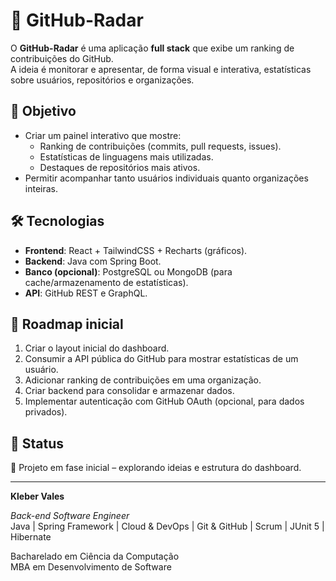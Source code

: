 # 🔭 GitHub-Radar

O **GitHub-Radar** é uma aplicação **full stack** que exibe um ranking de contribuições do GitHub.  
A ideia é monitorar e apresentar, de forma visual e interativa, estatísticas sobre usuários, repositórios e organizações.

## 🚀 Objetivo
- Criar um painel interativo que mostre:
  - Ranking de contribuições (commits, pull requests, issues).
  - Estatísticas de linguagens mais utilizadas.
  - Destaques de repositórios mais ativos.
- Permitir acompanhar tanto usuários individuais quanto organizações inteiras.

## 🛠️ Tecnologias
- **Frontend**: React + TailwindCSS + Recharts (gráficos).
- **Backend**: Java com Spring Boot.
- **Banco (opcional)**: PostgreSQL ou MongoDB (para cache/armazenamento de estatísticas).
- **API**: GitHub REST e GraphQL.

## 🔮 Roadmap inicial
1. Criar o layout inicial do dashboard.
2. Consumir a API pública do GitHub para mostrar estatísticas de um usuário.
3. Adicionar ranking de contribuições em uma organização.
4. Criar backend para consolidar e armazenar dados.
5. Implementar autenticação com GitHub OAuth (opcional, para dados privados).

## 📌 Status
🚧 Projeto em fase inicial – explorando ideias e estrutura do dashboard.

---

**Kleber Vales**  

*Back-end Software Engineer*  
Java | Spring Framework | Cloud & DevOps | Git & GitHub | Scrum | JUnit 5 | Hibernate  

Bacharelado em Ciência da Computação  
MBA em Desenvolvimento de Software 

